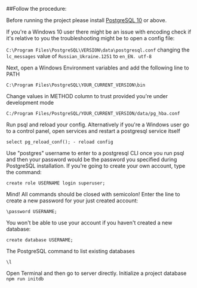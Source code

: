 ##Follow the procedure: 

Before running the project please install [PostgreSQL 10](https://www.postgresql.org/download/) or above.

If you're a Windows 10 user there might be an issue with encoding check if it's relative to you
the troubleshooting might be to open a config file:

`C:\Program Files\PostgreSQL\VERSION\data\postgresql.conf`
changing the `lc_messages` value of `Russian_Ukraine.1251` to `en_EN.
utf-8`

Next, open a Windows Environment variables and add the following line to PATH

`C:\Program Files\PostgreSQL\YOUR_CURRENT_VERSION\bin`

Change values in METHOD column to trust provided you're under development mode

`C:/Program Files/PostgreSQL/YOUR_CURRENT_VERSION/data/pg_hba.conf`

Run psql and reload your config. Alternatively if you're a Windows user go 
to a control panel, open services and restart a postgresql service itself

`select pg_reload_conf(); - reload config`

Use "postgres" username to enter to a postgresql CLI once you run psql and 
then your password would be the password you specified during PostgreSQL installation.
If you're going to create your own account, type the command:

`create role USERNAME login superuser;`

Mind! All commands should be closed with semicolon! Enter the line to create 
a new password for your just created account:

`\password USERNAME;`

You won't be able to use your account if you haven't created a new database:

`create database USERNAME;`


The PostgreSQL command to list existing databases

`\l`

Open Terminal and then go to server directly. Initialize a project database
`npm run initdb`